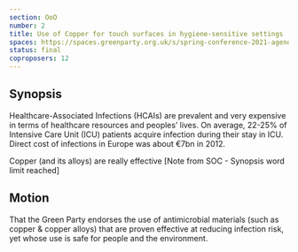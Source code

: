 ```yaml
---
section: OoO
number: 2
title: Use of Copper for touch surfaces in hygiene-sensitive settings
spaces: https://spaces.greenparty.org.uk/s/spring-conference-2021-agenda-forum2/?contentId=77797
status: final
coproposers: 12
---
```

## Synopsis

Healthcare-Associated Infections (HCAIs) are prevalent and very expensive in terms of healthcare resources and peoples’ lives. On average, 22-25% of Intensive Care Unit (ICU) patients acquire infection during their stay in ICU. Direct cost of infections in Europe was about €7bn in 2012.

Copper (and its alloys) are really effective [Note from SOC - Synopsis word limit reached]

## Motion

That the Green Party endorses the use of antimicrobial materials (such as copper & copper alloys) that are proven effective at reducing infection risk, yet whose use is safe for people and the environment.
